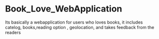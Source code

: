 # Book_Love_WebApplication
Its basically a webapplication for users who loves books, it includes catelog, books,reading option , geolocation, and takes feedback from the readers
